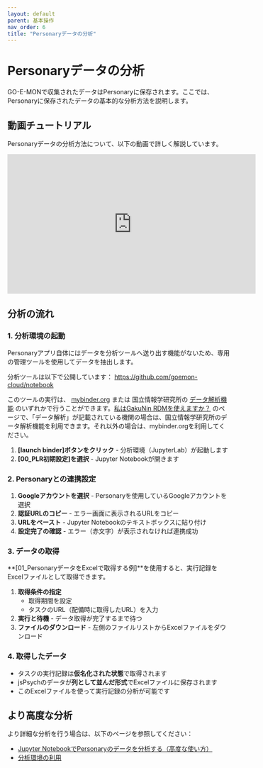 ```yaml
---
layout: default
parent: 基本操作
nav_order: 6
title: "Personaryデータの分析"
---
```


# Personaryデータの分析

GO-E-MONで収集されたデータはPersonaryに保存されます。ここでは、Personaryに保存されたデータの基本的な分析方法を説明します。

## 動画チュートリアル

Personaryデータの分析方法について、以下の動画で詳しく解説しています。

<iframe width="560" height="315" src="https://www.youtube.com/embed/UDnVzIcem0U" title="YouTube video player" frameborder="0" allow="accelerometer; autoplay; clipboard-write; encrypted-media; gyroscope; picture-in-picture; web-share" allowfullscreen></iframe>

## 分析の流れ

### 1. 分析環境の起動

Personaryアプリ自体にはデータを分析ツールへ送り出す機能がないため、専用の管理ツールを使用してデータを抽出します。

分析ツールは以下で公開しています：
<https://github.com/goemon-cloud/notebook>

このツールの実行は、 [mybinder.org](https://mybinder.org) または 国立情報学研究所の [データ解析機能](https://support.rdm.nii.ac.jp/usermanual/DataAnalysis-01/) のいずれかで行うことができます。[私はGakuNin RDMを使えますか？](https://support.rdm.nii.ac.jp/about/#a2) のページで、「データ解析」が記載されている機関の場合は、国立情報学研究所のデータ解析機能を利用できます。それ以外の場合は、mybinder.orgを利用してください。

1. **[launch binder]ボタンをクリック** - 分析環境（JupyterLab）が起動します
2. **[00_PLR初期設定]を選択** - Jupyter Notebookが開きます

### 2. Personaryとの連携設定

1. **Googleアカウントを選択** - Personaryを使用しているGoogleアカウントを選択
2. **認証URLのコピー** - エラー画面に表示されるURLをコピー
3. **URLをペースト** - Jupyter Notebookのテキストボックスに貼り付け
4. **設定完了の確認** - エラー（赤文字）が表示されなければ連携成功

### 3. データの取得

**[01_PersonaryデータをExcelで取得する例]**を使用すると、実行記録をExcelファイルとして取得できます。

1. **取得条件の指定**
   - 取得期間を設定
   - タスクのURL（配備時に取得したURL）を入力
2. **実行と待機** - データ取得が完了するまで待つ
3. **ファイルのダウンロード** - 左側のファイルリストからExcelファイルをダウンロード

### 4. 取得したデータ

- タスクの実行記録は**仮名化された状態**で取得されます
- jsPsychのデータが**列として並んだ形式**でExcelファイルに保存されます
- このExcelファイルを使って実行記録の分析が可能です

## より高度な分析

より詳細な分析を行う場合は、以下のページを参照してください：

- [Jupyter NotebookでPersonaryのデータを分析する（高度な使い方）](../advanced/Jupyter_NotebookでPersonaryのデータを分析する.html)
- [分析環境の利用](../advanced/分析環境の利用.html)